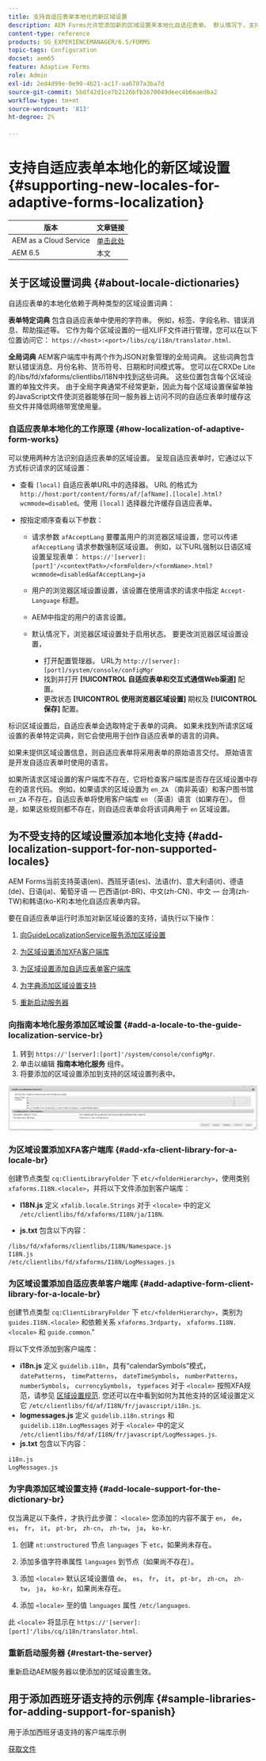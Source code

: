 ```yaml
---
title: 支持自适应表单本地化的新区域设置
description: AEM Forms允许您添加新的区域设置来本地化自适应表单。 默认情况下，支持的语言环境为英语、法语、德语和日语。
content-type: reference
products: SG_EXPERIENCEMANAGER/6.5/FORMS
topic-tags: Configuration
docset: aem65
feature: Adaptive Forms
role: Admin
exl-id: 2ed4d99e-0e90-4b21-ac17-aa6707a3ba7d
source-git-commit: 5bdf42d1ce7b2126bfb2670049deec4b6eaedba2
workflow-type: tm+mt
source-wordcount: '813'
ht-degree: 2%

---
```


# 支持自适应表单本地化的新区域设置{#supporting-new-locales-for-adaptive-forms-localization}

| 版本 | 文章链接 |
| -------- | ---------------------------- |
| AEM as a Cloud Service | [单击此处](https://experienceleague.adobe.com/docs/experience-manager-cloud-service/content/forms/adaptive-forms-authoring/authoring-adaptive-forms-foundation-components/supporting-new-language-localization.html) |
| AEM 6.5 | 本文 |

## 关于区域设置词典 {#about-locale-dictionaries}

自适应表单的本地化依赖于两种类型的区域设置词典：

**表单特定词典** 包含自适应表单中使用的字符串。 例如，标签、字段名称、错误消息、帮助描述等。 它作为每个区域设置的一组XLIFF文件进行管理，您可以在以下位置访问它： `https://<host>:<port>/libs/cq/i18n/translator.html`.

**全局词典** AEM客户端库中有两个作为JSON对象管理的全局词典。 这些词典包含默认错误消息、月份名称、货币符号、日期和时间模式等。 您可以在CRXDe Lite的/libs/fd/xfaforms/clientlibs/I18N中找到这些词典。 这些位置包含每个区域设置的单独文件夹。 由于全局字典通常不经常更新，因此为每个区域设置保留单独的JavaScript文件使浏览器能够在同一服务器上访问不同的自适应表单时缓存这些文件并降低网络带宽使用量。

### 自适应表单本地化的工作原理 {#how-localization-of-adaptive-form-works}

可以使用两种方法识别自适应表单的区域设置。 呈现自适应表单时，它通过以下方式标识请求的区域设置：

* 查看 `[local]` 自适应表单URL中的选择器。 URL 的格式为 `http://host:port/content/forms/af/[afName].[locale].html?wcmmode=disabled`。使用 `[local]` 选择器允许缓存自适应表单。

* 按指定顺序查看以下参数：

   * 请求参数 `afAcceptLang`
要覆盖用户的浏览器区域设置，您可以传递 `afAcceptLang` 请求参数强制区域设置。 例如，以下URL强制以日语区域设置呈现表单：
     `https://'[server]:[port]'/<contextPath>/<formFolder>/<formName>.html?wcmmode=disabled&afAcceptLang=ja`

   * 用户的浏览器区域设置设置，该设置在使用请求的请求中指定 `Accept-Language` 标题。

   * AEM中指定的用户的语言设置。

   * 默认情况下，浏览器区域设置处于启用状态。 要更改浏览器区域设置设置，
      * 打开配置管理器。 URL为 `http://[server]:[port]/system/console/configMgr`
      * 找到并打开 **[!UICONTROL 自适应表单和交互式通信Web渠道]** 配置。
      * 更改状态 **[!UICONTROL 使用浏览器区域设置]** 期权及  **[!UICONTROL 保存]** 配置。

标识区域设置后，自适应表单会选取特定于表单的词典。 如果未找到所请求区域设置的表单特定词典，则它会使用用于创作自适应表单的语言的词典。

如果未提供区域设置信息，则自适应表单将采用表单的原始语言交付。 原始语言是开发自适应表单时使用的语言。

如果所请求区域设置的客户端库不存在，它将检查客户端库是否存在区域设置中存在的语言代码。 例如，如果请求的区域设置为 `en_ZA` （南非英语）和客户图书馆 `en_ZA` 不存在，自适应表单将使用客户端库 `en` （英语）语言（如果存在）。 但是，如果这些规则都不存在，则自适应表单会将该词典用于 `en` 区域设置。

## 为不受支持的区域设置添加本地化支持 {#add-localization-support-for-non-supported-locales}

AEM Forms当前支持英语(en)、西班牙语(es)、法语(fr)、意大利语(it)、德语(de)、日语(ja)、葡萄牙语 — 巴西语(pt-BR)、中文(zh-CN)、中文 — 台湾(zh-TW)和韩语(ko-KR)本地化自适应表单内容。

要在自适应表单运行时添加对新区域设置的支持，请执行以下操作：

1. [向GuideLocalizationService服务添加区域设置](../../forms/using/supporting-new-language-localization.md#p-add-a-locale-to-the-guide-localization-service-br-p)

1. [为区域设置添加XFA客户端库](../../forms/using/supporting-new-language-localization.md#p-add-xfa-client-library-for-a-locale-br-p)

1. [为区域设置添加自适应表单客户端库](../../forms/using/supporting-new-language-localization.md#p-add-adaptive-form-client-library-for-a-locale-br-p)
1. [为字典添加区域设置支持](../../forms/using/supporting-new-language-localization.md#p-add-locale-support-for-the-dictionary-br-p)
1. [重新启动服务器](../../forms/using/supporting-new-language-localization.md#p-restart-the-server-p)

### 向指南本地化服务添加区域设置 {#add-a-locale-to-the-guide-localization-service-br}

1. 转到 `https://'[server]:[port]'/system/console/configMgr`.
1. 单击以编辑 **指南本地化服务** 组件。
1. 将要添加的区域设置添加到支持的区域设置列表中。

![GuideLocalizationService](assets/configservice.png)

### 为区域设置添加XFA客户端库 {#add-xfa-client-library-for-a-locale-br}

创建节点类型 `cq:ClientLibraryFolder` 下 `etc/<folderHierarchy>`，使用类别 `xfaforms.I18N.<locale>`，并将以下文件添加到客户端库：

* **I18N.js** 定义 `xfalib.locale.Strings` 对于 `<locale>` 中的定义 `/etc/clientlibs/fd/xfaforms/I18N/ja/I18N`.

* **js.txt** 包含以下内容：

```text
/libs/fd/xfaforms/clientlibs/I18N/Namespace.js
I18N.js
/etc/clientlibs/fd/xfaforms/I18N/LogMessages.js
```

### 为区域设置添加自适应表单客户端库 {#add-adaptive-form-client-library-for-a-locale-br}

创建节点类型 `cq:ClientLibraryFolder` 下 `etc/<folderHierarchy>`，类别为 `guides.I18N.<locale>` 和依赖关系 `xfaforms.3rdparty`， `xfaforms.I18N.<locale>` 和 `guide.common`.&quot;

将以下文件添加到客户端库：

* **i18n.js** 定义 `guidelib.i18n`，具有“calendarSymbols”模式， `datePatterns`， `timePatterns`， `dateTimeSymbols`， `numberPatterns`， `numberSymbols`， `currencySymbols`， `typefaces` 对于 `<locale>` 按照XFA规范，请参见 [区域设置规范](https://helpx.adobe.com/content/dam/Adobe/specs/xfa_spec_3_3.pdf). 您还可以在中看到如何为其他支持的区域设置定义它 `/etc/clientlibs/fd/af/I18N/fr/javascript/i18n.js`.
* **logmessages.js** 定义 `guidelib.i18n.strings` 和 `guidelib.i18n.LogMessages` 对于 `<locale>` 中的定义 `/etc/clientlibs/fd/af/I18N/fr/javascript/LogMessages.js`.
* **js.txt** 包含以下内容：

```text
i18n.js
LogMessages.js
```

### 为字典添加区域设置支持 {#add-locale-support-for-the-dictionary-br}

仅当满足以下条件，才执行此步骤： `<locale>` 您添加的内容不属于 `en`， `de`， `es`， `fr`， `it`， `pt-br`， `zh-cn`， `zh-tw`， `ja`， `ko-kr`.

1. 创建 `nt:unstructured` 节点 `languages` 下 `etc`，如果尚未存在。

1. 添加多值字符串属性 `languages` 到节点（如果尚不存在）。
1. 添加 `<locale>` 默认区域设置值 `de`， `es`， `fr`， `it`， `pt-br`， `zh-cn`， `zh-tw`， `ja`， `ko-kr`，如果尚未存在。

1. 添加 `<locale>` 至的值 `languages` 属性 `/etc/languages`.

此 `<locale>` 将显示在 `https://'[server]:[port]'/libs/cq/i18n/translator.html`.

### 重新启动服务器 {#restart-the-server}

重新启动AEM服务器以使添加的区域设置生效。

## 用于添加西班牙语支持的示例库 {#sample-libraries-for-adding-support-for-spanish}

用于添加西班牙语支持的客户端库示例

[获取文件](assets/sample.zip)
